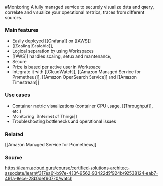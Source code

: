 #Monitoring 
A fully managed service to securely visualize data and query, correlate and visualize your operational metrics, traces from different sources.

### Main features
* Easily deployed [[Grafana]] on [[AWS]]
* [[Scaling|Scalable]],
* Logical separation by using Workspaces
* [[AWS]] handles scaling, setup and maintenance,
* Secure
* Price is based per active user in Workspace
* Integrate it with [[CloudWatch]], [[Amazon Managed Service for Prometheus]], [[Amazon OpenSearch Service]] and [[Amazon Timestream]]
### Use cases
* Container metric visualizations (container CPU usage, [[Throughput]], etc.)
* Monitoring [[Internet of Things]]
* Troubleshooting bottlenecks and operational issues
### Related
[[Amazon Managed Service for Prometheus]]
### Source
https://learn.acloud.guru/course/certified-solutions-architect-associate/learn/f317ea6f-b97e-433f-9562-93422d5f924b/92538124-eab7-491a-9ece-28b0def60720/watch